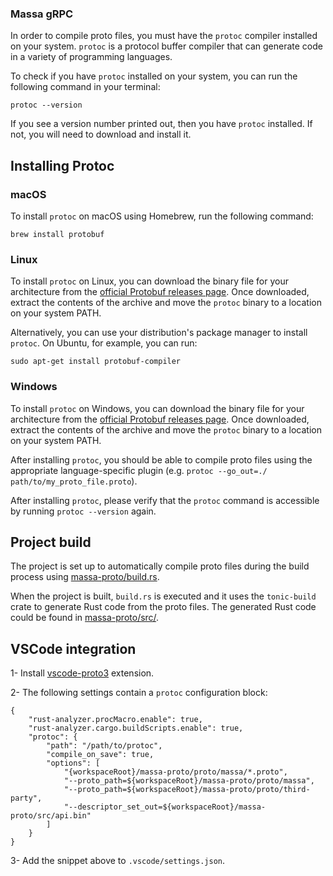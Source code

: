 <!-- Copyright (c) 2023 MASSA LABS <info@massa.net> -->

### Massa gRPC

In order to compile proto files, you must have the `protoc` compiler installed on your system. `protoc` is a protocol buffer compiler that can generate code in a variety of programming languages.

To check if you have `protoc` installed on your system, you can run the following command in your terminal:

```
protoc --version
```

If you see a version number printed out, then you have `protoc` installed. If not, you will need to download and install it.

Installing Protoc
-----------------

### macOS

To install `protoc` on macOS using Homebrew, run the following command:

```
brew install protobuf
```

### Linux

To install `protoc` on Linux, you can download the binary file for your architecture from the [official Protobuf releases page](https://github.com/protocolbuffers/protobuf/releases). Once downloaded, extract the contents of the archive and move the `protoc` binary to a location on your system PATH.

Alternatively, you can use your distribution's package manager to install `protoc`. On Ubuntu, for example, you can run:

```
sudo apt-get install protobuf-compiler
```

### Windows

To install `protoc` on Windows, you can download the binary file for your architecture from the [official Protobuf releases page](https://github.com/protocolbuffers/protobuf/releases). Once downloaded, extract the contents of the archive and move the `protoc` binary to a location on your system PATH.

After installing `protoc`, you should be able to compile proto files using the appropriate language-specific plugin (e.g. `protoc --go_out=./ path/to/my_proto_file.proto`).


After installing `protoc`, please verify that the `protoc` command is accessible by running `protoc --version` again.

Project build
-------------

The project is set up to automatically compile proto files during the build process using 
[massa-proto/build.rs](../massa-proto/build.rs).

When the project is built, `build.rs` is executed and it uses the `tonic-build` crate to generate Rust code from the proto files. The generated Rust code could be found in [massa-proto/src/](../massa-proto/src/).


VSCode integration
------------------

1- Install [vscode-proto3](https://marketplace.visualstudio.com/items?itemName=zxh404.vscode-proto3) extension.

2- The following settings contain a `protoc` configuration block:

```
{
    "rust-analyzer.procMacro.enable": true,
    "rust-analyzer.cargo.buildScripts.enable": true,
    "protoc": {
        "path": "/path/to/protoc",
        "compile_on_save": true,
        "options": [
            "{workspaceRoot}/massa-proto/proto/massa/*.proto",
            "--proto_path=${workspaceRoot}/massa-proto/proto/massa",
            "--proto_path=${workspaceRoot}/massa-proto/proto/third-party",
            "--descriptor_set_out=${workspaceRoot}/massa-proto/src/api.bin"
        ]
    }
}
```

3- Add the snippet above to `.vscode/settings.json`.
